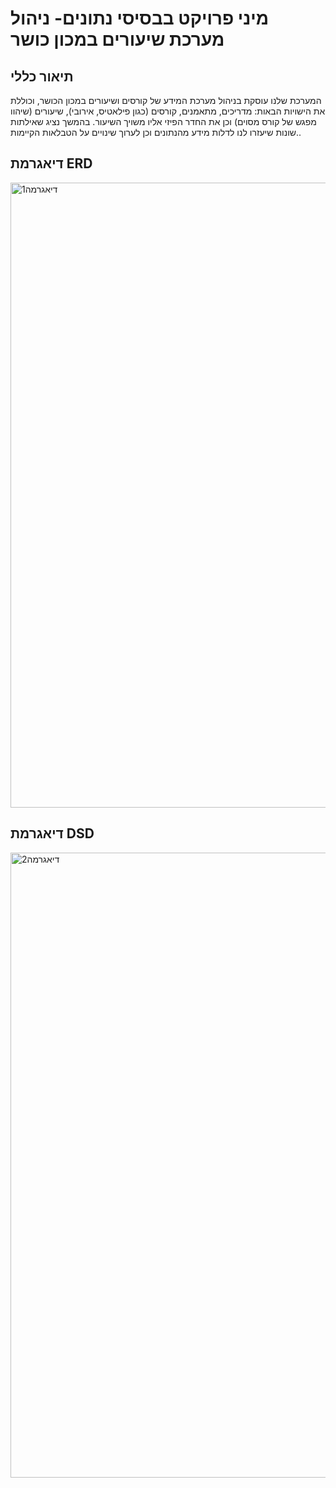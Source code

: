 # מיני פרויקט בבסיסי נתונים- ניהול מערכת שיעורים במכון כושר
## תיאור כללי 
המערכת שלנו עוסקת בניהול מערכת המידע של קורסים ושיעורים במכון הכושר, וכוללת את הישויות הבאות:
מדריכים, מתאמנים, קורסים (כגון פילאטיס, אירובי), שיעורים (שיהוו מפגש של קורס מסוים) וכן את החדר הפיזי אליו משויך השיעור.
בהמשך נציג שאילתות שונות שיעזרו לנו לדלות מידע מהנתונים וכן לערוך שינויים על הטבלאות הקיימות..

## דיאגרמת ERD
<img src="https://github.com/EsterNadler/DataBase-Project/assets/116155777/de443e95-a57c-4d41-88a5-dcb1c1d90259" alt="1דיאגרמה" width="1000">

## דיאגרמת DSD
<img src="https://github.com/EsterNadler/DataBase-Project/assets/116155777/fa3853e6-03e0-4cd3-9fcc-9a499d9eaa72" alt="2דיאגרמה" width="1000">

